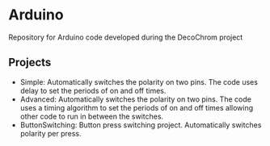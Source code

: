 # Arduino
Repository for Arduino code developed during the DecoChrom project

## Projects
- Simple: Automatically switches the polarity on two pins. The code uses delay to set the periods of on and off times.
- Advanced: Automatically switches the polarity on two pins. The code uses a timing algorithm to set the periods of on and off times allowing other code to run in between the switches. 
- ButtonSwitching: Button press switching project. Automatically switches polarity per press.